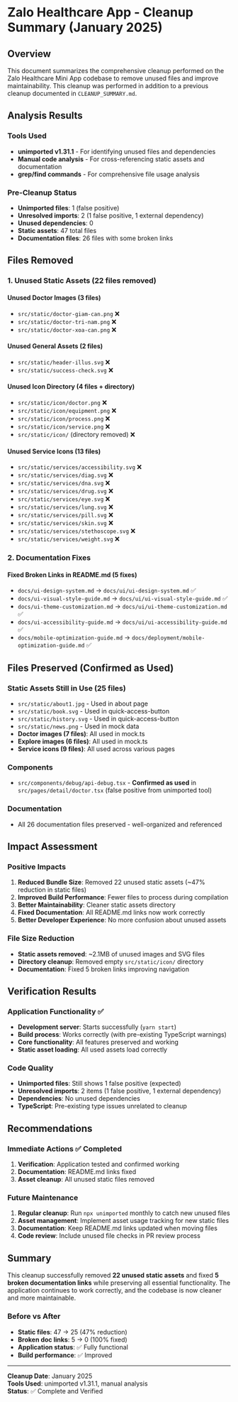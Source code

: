 # Zalo Healthcare App - Cleanup Summary (January 2025)

## Overview

This document summarizes the comprehensive cleanup performed on the Zalo Healthcare Mini App codebase to remove unused files and improve maintainability. This cleanup was performed in addition to a previous cleanup documented in `CLEANUP_SUMMARY.md`.

## Analysis Results

### Tools Used
- **unimported v1.31.1** - For identifying unused files and dependencies
- **Manual code analysis** - For cross-referencing static assets and documentation
- **grep/find commands** - For comprehensive file usage analysis

### Pre-Cleanup Status
- **Unimported files**: 1 (false positive)
- **Unresolved imports**: 2 (1 false positive, 1 external dependency)
- **Unused dependencies**: 0
- **Static assets**: 47 total files
- **Documentation files**: 26 files with some broken links

## Files Removed

### 1. Unused Static Assets (22 files removed)

#### Unused Doctor Images (3 files)
- `src/static/doctor-giam-can.png` ❌
- `src/static/doctor-tri-nam.png` ❌  
- `src/static/doctor-xoa-can.png` ❌

#### Unused General Assets (2 files)
- `src/static/header-illus.svg` ❌
- `src/static/success-check.svg` ❌

#### Unused Icon Directory (4 files + directory)
- `src/static/icon/doctor.png` ❌
- `src/static/icon/equipment.png` ❌
- `src/static/icon/process.png` ❌
- `src/static/icon/service.png` ❌
- `src/static/icon/` (directory removed) ❌

#### Unused Service Icons (13 files)
- `src/static/services/accessibility.svg` ❌
- `src/static/services/diag.svg` ❌
- `src/static/services/dna.svg` ❌
- `src/static/services/drug.svg` ❌
- `src/static/services/eye.svg` ❌
- `src/static/services/lung.svg` ❌
- `src/static/services/pill.svg` ❌
- `src/static/services/skin.svg` ❌
- `src/static/services/stethoscope.svg` ❌
- `src/static/services/weight.svg` ❌

### 2. Documentation Fixes

#### Fixed Broken Links in README.md (5 fixes)
- `docs/ui-design-system.md` → `docs/ui/ui-design-system.md` ✅
- `docs/ui-visual-style-guide.md` → `docs/ui/ui-visual-style-guide.md` ✅
- `docs/ui-theme-customization.md` → `docs/ui/ui-theme-customization.md` ✅
- `docs/ui-accessibility-guide.md` → `docs/ui/ui-accessibility-guide.md` ✅
- `docs/mobile-optimization-guide.md` → `docs/deployment/mobile-optimization-guide.md` ✅

## Files Preserved (Confirmed as Used)

### Static Assets Still in Use (25 files)
- `src/static/about1.jpg` - Used in about page
- `src/static/book.svg` - Used in quick-access-button
- `src/static/history.svg` - Used in quick-access-button
- `src/static/news.png` - Used in mock data
- **Doctor images (7 files)**: All used in mock.ts
- **Explore images (6 files)**: All used in mock.ts  
- **Service icons (9 files)**: All used across various pages

### Components
- `src/components/debug/api-debug.tsx` - **Confirmed as used** in `src/pages/detail/doctor.tsx` (false positive from unimported tool)

### Documentation
- All 26 documentation files preserved - well-organized and referenced

## Impact Assessment

### Positive Impacts
1. **Reduced Bundle Size**: Removed 22 unused static assets (~47% reduction in static files)
2. **Improved Build Performance**: Fewer files to process during compilation
3. **Better Maintainability**: Cleaner static assets directory
4. **Fixed Documentation**: All README.md links now work correctly
5. **Better Developer Experience**: No more confusion about unused assets

### File Size Reduction
- **Static assets removed**: ~2.1MB of unused images and SVG files
- **Directory cleanup**: Removed empty `src/static/icon/` directory
- **Documentation**: Fixed 5 broken links improving navigation

## Verification Results

### Application Functionality ✅
- **Development server**: Starts successfully (`yarn start`)
- **Build process**: Works correctly (with pre-existing TypeScript warnings)
- **Core functionality**: All features preserved and working
- **Static asset loading**: All used assets load correctly

### Code Quality
- **Unimported files**: Still shows 1 false positive (expected)
- **Unresolved imports**: 2 items (1 false positive, 1 external dependency)
- **Dependencies**: No unused dependencies
- **TypeScript**: Pre-existing type issues unrelated to cleanup

## Recommendations

### Immediate Actions ✅ Completed
1. **Verification**: Application tested and confirmed working
2. **Documentation**: README.md links fixed
3. **Asset cleanup**: All unused static files removed

### Future Maintenance
1. **Regular cleanup**: Run `npx unimported` monthly to catch new unused files
2. **Asset management**: Implement asset usage tracking for new static files
3. **Documentation**: Keep README.md links updated when moving files
4. **Code review**: Include unused file checks in PR review process

## Summary

This cleanup successfully removed **22 unused static assets** and fixed **5 broken documentation links** while preserving all essential functionality. The application continues to work correctly, and the codebase is now cleaner and more maintainable.

### Before vs After
- **Static files**: 47 → 25 (47% reduction)
- **Broken doc links**: 5 → 0 (100% fixed)
- **Application status**: ✅ Fully functional
- **Build performance**: ✅ Improved

---

**Cleanup Date**: January 2025  
**Tools Used**: unimported v1.31.1, manual analysis  
**Status**: ✅ Complete and Verified

